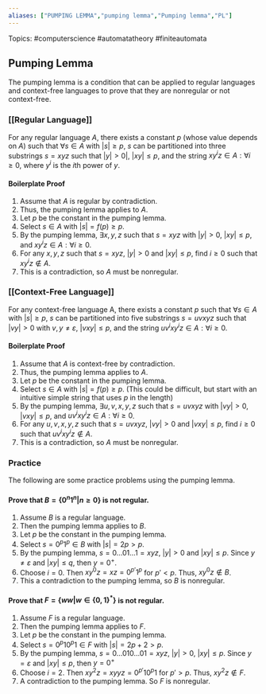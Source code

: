 ```yaml
---
aliases: ["PUMPING LEMMA","pumping lemma","Pumping lemma","PL"] 
---
```

Topics: #computerscience #automatatheory #finiteautomata 

## Pumping Lemma

The pumping lemma is a condition that can be applied to regular languages and context-free languages to prove that they are nonregular or not context-free. 

### [[Regular Language]]
For any regular language $A$, there exists a constant $p$ (whose value depends on $A$) such that $\forall s \in A$ with $|s| \geq p$, $s$ can be partitioned into three substrings $s=xyz$ such that $|y| > 0|$, $|xy| \leq p$, and the string $xy^iz \in A : \forall i \geq 0$, where $y^i$ is the $i$th power of $y$.

#### Boilerplate Proof
1. Assume that $A$ is regular by contradiction. 
2. Thus, the pumping lemma applies to $A$.
3. Let $p$ be the constant in the pumping lemma. 
4. Select $s \in A$ with $|s|=f(p) \geq p$.
5. By the pumping lemma, $\exists x,y,z$ such that $s=xyz$ with $|y| > 0$,  $|xy| \leq p$, and $xy^iz \in A:\forall i \geq 0$.
6. For any $x, y, z$ such that $s = xyz$, $|y| > 0$ and $|xy| \leq p$, find $i \geq 0$ such that $xy^iz \notin A$.
7. This is a contradiction, so $A$ must be nonregular.

###  [[Context-Free Language]]
For any context-free language A, there exists a constant $p$ such that $\forall s \in A$ with $|s| \geq p$, $s$ can be partitioned into five substrings $s=uvxyz$ such that $|vy| > 0$ with $v, y \neq \varepsilon$, $|vxy| \leq p$, and the string $uv^ixy^iz \in A:\forall i \geq 0$. 

#### Boilerplate Proof
1. Assume that $A$ is context-free by contradiction. 
2. Thus, the pumping lemma applies to $A$.
3. Let $p$ be the constant in the pumping lemma. 
4. Select $s \in A$ with $|s|=f(p) \geq p$. (This could be difficult, but start with an intuitive simple string that uses $p$ in the length)
5. By the pumping lemma, $\exists u,v,x,y,z$ such that $s=uvxyz$ with $|vy| > 0$,  $|vxy| \leq p$, and $uv^ixy^iz \in A:\forall i \geq 0$. 
6. For any $u, v, x, y, z$ such that $s = uvxyz$, $|vy| > 0$ and $|vxy| \leq p$, find $i \geq 0$ such that $uv^ixy^iz \notin A$.
7. This is a contradiction, so $A$ must be nonregular.



### Practice
The following are some practice problems using the pumping lemma. 

#### Prove that $B=\{0^{n}1^{n}|n \geq 0\}$ is not regular. 
1. Assume $B$ is a regular language. 
2. Then the pumping lemma applies to $B$. 
3. Let $p$ be the constant in the pumping lemma.
4. Select $s=0^{p}1^{p} \in B$ with $|s|=2p>p$.
5. By the pumping lemma, $s=0 \dots 0 1 \dots 1=xyz$, $|y|>0$ and $|xy| \leq p$. Since $y \neq \varepsilon$ and $|xy| \leq q$, then $y = 0^{+}$. 
6. Choose $i=0$. Then $xy^0z=xz=0^{p'}1^p$ for $p' < p$. Thus, $xy^0z \notin B$. 
7. This a contradiction to the pumping lemma, so $B$ is nonregular. 

#### Prove that $F = \{ww|w \in \{0, 1\}^{*}\}$ is not regular. 
1. Assume $F$ is a regular language.
2. Then the pumping lemma applies to $F$. 
3. Let $p$ be the constant in the pumping lemma. 
4. Select $s =0^p10^p1 \in F$ with $|s|=2p+2>p$.
5. By the pumping lemma, $s =0 \dots 0 10 \dots 0 1=xyz$, $|y|>0$, $|xy|≤ p$. Since $y=ε$ and $|xy|≤p$, then $y =0^+$ 
6. Choose $i =2$. Then $xy^2z=xyyz=0^{p'}10^p1$ for $p'>p$. Thus, $xy^2z \notin F$. 
7. A contradiction to the pumping lemma. So $F$ is nonregular. 